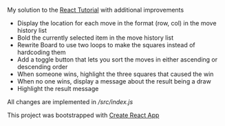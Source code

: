 My solution to the [React Tutorial](https://reactjs.org/tutorial/tutorial.html) with additional improvements 

* Display the location for each move in the format (row, col) in the move history list
* Bold the currently selected item in the move history list
* Rewrite Board to use two loops to make the squares instead of hardcoding them
* Add a toggle button that lets you sort the moves in either ascending or descending order
* When someone wins, highlight the three squares that caused the win
* When no one wins, display a message about the result being a draw
* Highlight the result message

All changes are implemented in */src/index.js*

This project was bootstrapped with [Create React App](https://github.com/facebook/create-react-app)
